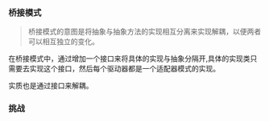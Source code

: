 ### 桥接模式

> 桥接模式的意图是将抽象与抽象方法的实现相互分离来实现解耦，以便两者可以相互独立的变化。



在桥接模式中，通过增加一个接口来将具体的实现与抽象分隔开,具体的实现类只需要去实现这个接口，然后每个驱动器都是一个适配器模式的实现。

实质也是通过接口来解耦。





### 挑战

